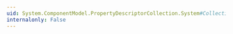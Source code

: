 ```yaml
---
uid: System.ComponentModel.PropertyDescriptorCollection.System#Collections#IList#Insert(System.Int32,System.Object)
internalonly: False
---
```

